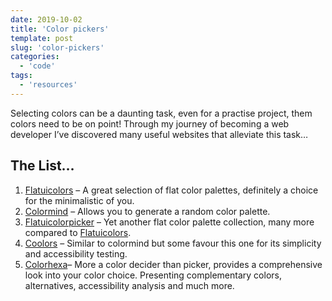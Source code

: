 ```yaml
---
date: 2019-10-02
title: 'Color pickers'
template: post
slug: 'color-pickers'
categories:
  - 'code'
tags:
  - 'resources'
---
```


Selecting colors can be a daunting task, even for a practise project, them colors need to be on point! Through my journey of becoming a web developer I’ve discovered many useful websites that alleviate this task…

## The List…

1.  [Flatuicolors](https://flatuicolors.com/) – A great selection of flat color palettes, definitely a choice for the minimalistic of you.
2.  [Colormind](http://colormind.io/) – Allows you to generate a random color palette.
3.  [Flatuicolorpicker](http://www.flatuicolorpicker.com/) – Yet another flat color palette collection, many more compared to [Flatuicolors](https://flatuicolors.com/).
4.  [Coolors](https://coolors.co/) – Similar to colormind but some favour this one for its simplicity and accessibility testing.
5.  [Colorhexa](https://www.colorhexa.com/)– More a color decider than picker, provides a comprehensive look into your color choice. Presenting complementary colors, alternatives, accessibility analysis and much more.